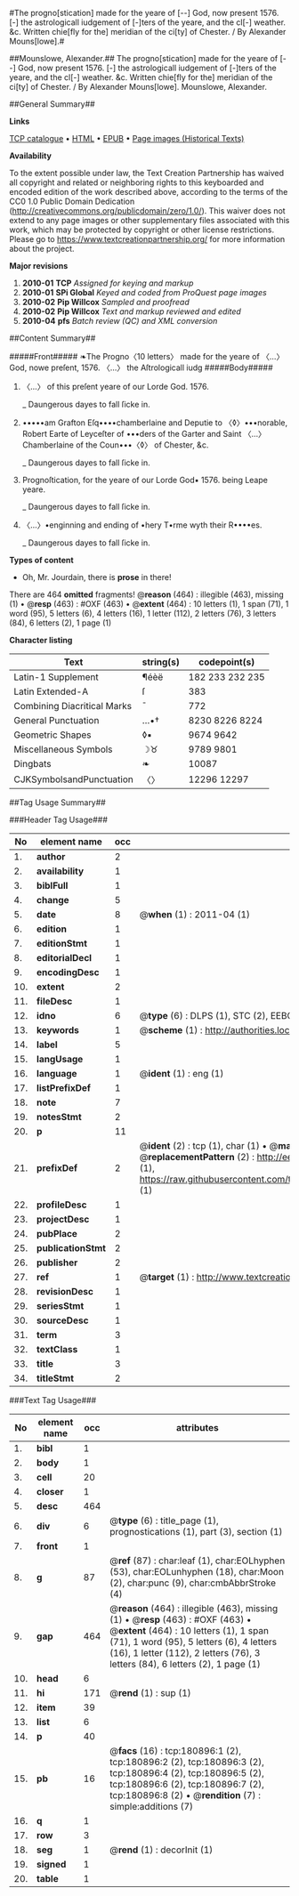 #The progno[stication] made for the yeare of [--] God, now present 1576. [-] the astrologicall iudgement of [-]ters of the yeare, and the cl[-] weather. &c. Written chie[fly for the] meridian of the ci[ty] of Chester. / By Alexander Mouns[lowe].#

##Mounslowe, Alexander.##
The progno[stication] made for the yeare of [--] God, now present 1576. [-] the astrologicall iudgement of [-]ters of the yeare, and the cl[-] weather. &c. Written chie[fly for the] meridian of the ci[ty] of Chester. / By Alexander Mouns[lowe].
Mounslowe, Alexander.

##General Summary##

**Links**

[TCP catalogue](http://www.ota.ox.ac.uk/tcp/)  • 
[HTML](http://tei.it.ox.ac.uk/tcp/Texts-HTML/free/B01/B01031.html)  • 
[EPUB](http://tei.it.ox.ac.uk/tcp/Texts-EPUB/free/B01/B01031.epub) • 
[Page images (Historical Texts)](https://historicaltexts.jisc.ac.uk/eebo-56572773e)

**Availability**

To the extent possible under law, the Text Creation Partnership has waived all copyright and related or neighboring rights to this keyboarded and encoded edition of the work described above, according to the terms of the CC0 1.0 Public Domain Dedication (http://creativecommons.org/publicdomain/zero/1.0/). This waiver does not extend to any page images or other supplementary files associated with this work, which may be protected by copyright or other license restrictions. Please go to https://www.textcreationpartnership.org/ for more information about the project.

**Major revisions**

1. __2010-01__ __TCP__ *Assigned for keying and markup*
1. __2010-01__ __SPi Global__ *Keyed and coded from ProQuest page images*
1. __2010-02__ __Pip Willcox__ *Sampled and proofread*
1. __2010-02__ __Pip Willcox__ *Text and markup reviewed and edited*
1. __2010-04__ __pfs__ *Batch review (QC) and XML conversion*

##Content Summary##

#####Front#####
❧The Progno〈10 letters〉 made for the yeare of 〈…〉God, nowe preſent, 1576. 〈…〉 the Aſtrologicall iudg
#####Body#####

1. 〈…〉 of this preſent yeare of our Lorde God. 1576.

    _ Daungerous dayes to fall ſicke in.

1. •••••am Grafton Eſq••••chamberlaine and Deputie to 〈◊〉•••norable, Robert Earte of Leyceſter of •••ders of the Garter and Saint 〈…〉 Chamberlaine of the Coun•••〈◊〉 of Chester, &c.

    _ Daungerous dayes to fall ſicke in.

1. Prognoſtication, for the yeare of our Lorde God▪ 1576. being Leape yeare.

    _ Daungerous dayes to fall ſicke in.

1. 〈…〉•enginning and ending of •hery T•rme wyth their R••••es.

    _ Daungerous dayes to fall ſicke in.

**Types of content**

  * Oh, Mr. Jourdain, there is **prose** in there!

There are 464 **omitted** fragments! 
 @__reason__ (464) : illegible (463), missing (1)  •  @__resp__ (463) : #OXF (463)  •  @__extent__ (464) : 10 letters (1), 1 span (71), 1 word (95), 5 letters (6), 4 letters (16), 1 letter (112), 2 letters (76), 3 letters (84), 6 letters (2), 1 page (1)

**Character listing**


|Text|string(s)|codepoint(s)|
|---|---|---|
|Latin-1 Supplement|¶éèë|182 233 232 235|
|Latin Extended-A|ſ|383|
|Combining             Diacritical Marks|̄|772|
|General Punctuation|…•†|8230 8226 8224|
|Geometric Shapes|◊▪|9674 9642|
|Miscellaneous Symbols|☽♉|9789 9801|
|Dingbats|❧|10087|
|CJKSymbolsandPunctuation|〈〉|12296 12297|

##Tag Usage Summary##

###Header Tag Usage###

|No|element name|occ|attributes|
|---|---|---|---|
|1.|__author__|2||
|2.|__availability__|1||
|3.|__biblFull__|1||
|4.|__change__|5||
|5.|__date__|8| @__when__ (1) : 2011-04 (1)|
|6.|__edition__|1||
|7.|__editionStmt__|1||
|8.|__editorialDecl__|1||
|9.|__encodingDesc__|1||
|10.|__extent__|2||
|11.|__fileDesc__|1||
|12.|__idno__|6| @__type__ (6) : DLPS (1), STC (2), EEBO-CITATION (1), OCLC (1), VID (1)|
|13.|__keywords__|1| @__scheme__ (1) : http://authorities.loc.gov/ (1)|
|14.|__label__|5||
|15.|__langUsage__|1||
|16.|__language__|1| @__ident__ (1) : eng (1)|
|17.|__listPrefixDef__|1||
|18.|__note__|7||
|19.|__notesStmt__|2||
|20.|__p__|11||
|21.|__prefixDef__|2| @__ident__ (2) : tcp (1), char (1)  •  @__matchPattern__ (2) : ([0-9\-]+):([0-9IVX]+) (1), (.+) (1)  •  @__replacementPattern__ (2) : http://eebo.chadwyck.com/downloadtiff?vid=$1&page=$2 (1), https://raw.githubusercontent.com/textcreationpartnership/Texts/master/tcpchars.xml#$1 (1)|
|22.|__profileDesc__|1||
|23.|__projectDesc__|1||
|24.|__pubPlace__|2||
|25.|__publicationStmt__|2||
|26.|__publisher__|2||
|27.|__ref__|1| @__target__ (1) : http://www.textcreationpartnership.org/docs/. (1)|
|28.|__revisionDesc__|1||
|29.|__seriesStmt__|1||
|30.|__sourceDesc__|1||
|31.|__term__|3||
|32.|__textClass__|1||
|33.|__title__|3||
|34.|__titleStmt__|2||


###Text Tag Usage###

|No|element name|occ|attributes|
|---|---|---|---|
|1.|__bibl__|1||
|2.|__body__|1||
|3.|__cell__|20||
|4.|__closer__|1||
|5.|__desc__|464||
|6.|__div__|6| @__type__ (6) : title_page (1), prognostications (1), part (3), section (1)|
|7.|__front__|1||
|8.|__g__|87| @__ref__ (87) : char:leaf (1), char:EOLhyphen (53), char:EOLunhyphen (18), char:Moon (2), char:punc (9), char:cmbAbbrStroke (4)|
|9.|__gap__|464| @__reason__ (464) : illegible (463), missing (1)  •  @__resp__ (463) : #OXF (463)  •  @__extent__ (464) : 10 letters (1), 1 span (71), 1 word (95), 5 letters (6), 4 letters (16), 1 letter (112), 2 letters (76), 3 letters (84), 6 letters (2), 1 page (1)|
|10.|__head__|6||
|11.|__hi__|171| @__rend__ (1) : sup (1)|
|12.|__item__|39||
|13.|__list__|6||
|14.|__p__|40||
|15.|__pb__|16| @__facs__ (16) : tcp:180896:1 (2), tcp:180896:2 (2), tcp:180896:3 (2), tcp:180896:4 (2), tcp:180896:5 (2), tcp:180896:6 (2), tcp:180896:7 (2), tcp:180896:8 (2)  •  @__rendition__ (7) : simple:additions (7)|
|16.|__q__|1||
|17.|__row__|3||
|18.|__seg__|1| @__rend__ (1) : decorInit (1)|
|19.|__signed__|1||
|20.|__table__|1||
